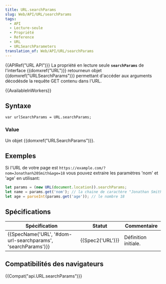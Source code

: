 ```yaml
---
title: URL.searchParams
slug: Web/API/URL/searchParams
tags:
  - API
  - Lecture-seule
  - Propriété
  - Reference
  - URL
  - URLSearchParameters
translation_of: Web/API/URL/searchParams
---
```

{{APIRef("URL API")}} La propriété en lecture seule **`searchParams`** de l'interface {{domxref("URL")}} retourneun objet {{domxref("URLSearchParams")}} permettant d'accéder aux arguments décodésde la requête GET contenu dans l'URL.

{{AvailableInWorkers}}

## Syntaxe

    var urlSearchParams = URL.searchParams;

### Value

Un objet {{domxref("URLSearchParams")}}.

## Exemples

Si l'URL de votre page est `https://example.com/?nom=Jonathan%20Smith&age=18`
vous pouvez extraire les paramètres 'nom' et 'age' en utilisant:

```js
let params = (new URL(document.location)).searchParams;
let name = params.get('nom'); // la chaine de caractère "Jonathan Smith".
let age = parseInt(params.get('age')); // le nombre 18
```

## Spécifications

| Spécification                                                                    | Statut               | Commentaire          |
| -------------------------------------------------------------------------------- | -------------------- | -------------------- |
| {{SpecName('URL', '#dom-url-searchparams', 'searchParams')}} | {{Spec2('URL')}} | Définition initiale. |

## Compatibilités des navigateurs

{{Compat("api.URL.searchParams")}}
